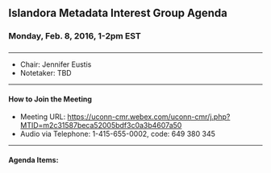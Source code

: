## Islandora Metadata Interest Group Agenda
### Monday, Feb. 8, 2016, 1-2pm EST
### 
---
* Chair: Jennifer Eustis
* Notetaker:  TBD

---

#### How to Join the Meeting  
* Meeting URL: https://uconn-cmr.webex.com/uconn-cmr/j.php?MTID=m2c31587beca52005bdf3c0a3b4607a50
* Audio via Telephone: 1-415-655-0002, code: 649 380 345


---

#### Agenda Items:

